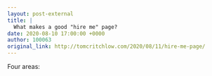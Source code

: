 ```yaml
---
layout: post-external
title: |
  What makes a good "hire me" page?
date: 2020-08-10 17:00:00 +0000
author: 100063
original_link: http://tomcritchlow.com/2020/08/11/hire-me-page/
---
```


Four areas:
